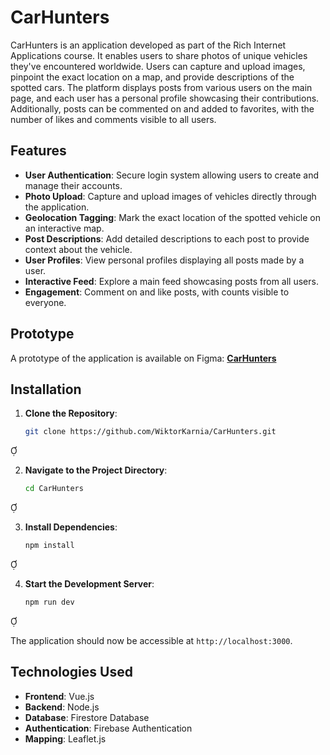 # CarHunters

CarHunters is an application developed as part of the Rich Internet Applications course. It enables users to share photos of unique vehicles they've encountered worldwide. Users can capture and upload images, pinpoint the exact location on a map, and provide descriptions of the spotted cars. The platform displays posts from various users on the main page, and each user has a personal profile showcasing their contributions. Additionally, posts can be commented on and added to favorites, with the number of likes and comments visible to all users.

## Features

- **User Authentication**: Secure login system allowing users to create and manage their accounts.
- **Photo Upload**: Capture and upload images of vehicles directly through the application.
- **Geolocation Tagging**: Mark the exact location of the spotted vehicle on an interactive map.
- **Post Descriptions**: Add detailed descriptions to each post to provide context about the vehicle.
- **User Profiles**: View personal profiles displaying all posts made by a user.
- **Interactive Feed**: Explore a main feed showcasing posts from all users.
- **Engagement**: Comment on and like posts, with counts visible to everyone.

## Prototype

A prototype of the application is available on Figma: [**CarHunters**](https://www.figma.com/file/GnWxLYfJkij7t52yqzdCZb/CarSpottingApp?node-id=214%3A234&t=K0LK65YsJeqbG4VI-1)

## Installation

1. **Clone the Repository**:

   ```bash
   git clone https://github.com/WiktorKarnia/CarHunters.git
   ```


2. **Navigate to the Project Directory**:

   ```bash
   cd CarHunters
   ```


3. **Install Dependencies**:

   ```bash
   npm install
   ```


4. **Start the Development Server**:

   ```bash
   npm run dev
   ```


The application should now be accessible at `http://localhost:3000`.

## Technologies Used

- **Frontend**: Vue.js
- **Backend**: Node.js
- **Database**: Firestore Database
- **Authentication**: Firebase Authentication
- **Mapping**: Leaflet.js

